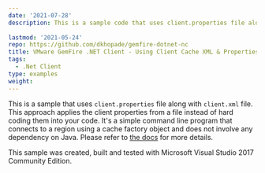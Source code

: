 ```yaml
---
date: '2021-07-28'
description: This is a sample code that uses client.properties file along with client.xml file.
  
lastmod: '2021-05-24'
repo: https://github.com/dkhopade/gemfire-dotnet-nc
title: VMware GemFire .NET Client - Using Client Cache XML & Properties File
tags:
  - .Net Client
type: examples
weight: 
---
```


This is a sample that uses `client.properties` file along with `client.xml` file. This approach applies the client properties from a file instead of hard coding them into your code. It's a simple command line program that connects to a region using a cache factory object and does not involve any dependency on Java. Please refer to [the docs](https://gemfire-native-dotnet.docs.pivotal.io/101/geode-native-client-dotnet/connection-pools/configuring-pools-attributes-example.html) for more details.  

This sample was created, built and tested with Microsoft Visual Studio 2017 Community Edition.